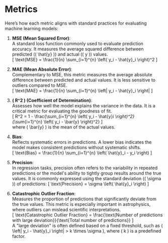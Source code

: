 # **Metrics**

Here’s how each metric aligns with standard practices for evaluating machine learning models:  

1. **MSE (Mean Squared Error)**:  
   A standard loss function commonly used to evaluate prediction accuracy. It measures the average squared difference between predicted (\( \hat{y} \)) and actual (\( y \)) values.  
   \[
   \text{MSE} = \frac{1}{n} \sum_{i=1}^{n} \left( y_i - \hat{y}_i \right)^2
   \]

2. **MAE (Mean Absolute Error)**:  
   Complementary to MSE, this metric measures the average absolute difference between predicted and actual values. It is less sensitive to outliers compared to MSE.  
   \[
   \text{MAE} = \frac{1}{n} \sum_{i=1}^{n} \left| y_i - \hat{y}_i \right|
   \]

3. **\( R^2 \) (Coefficient of Determination)**:  
   Assesses how well the model explains the variance in the data. It is a critical metric for evaluating the goodness of fit.  
   \[
   R^2 = 1 - \frac{\sum_{i=1}^{n} \left( y_i - \hat{y}_i \right)^2}{\sum_{i=1}^{n} \left( y_i - \bar{y} \right)^2}
   \]  
   where \( \bar{y} \) is the mean of the actual values.

4. **Bias**:  
   Reflects systematic errors in predictions. A lower bias indicates the model makes consistent predictions without systematic shifts.  
   \[
   \text{Bias} = \frac{1}{n} \sum_{i=1}^{n} \left( \hat{y}_i - y_i \right)
   \]

5. **Precision**:  
   In regression tasks, precision often refers to the variability in repeated predictions or the model's ability to tightly group results around the true values. It is commonly expressed using the standard deviation (\( \sigma \)) of predictions:
   \[
   \text{Precision} = \sigma \left( \hat{y}_i \right)
   \]

6. **Catastrophic Outlier Fraction**:  
   Measures the proportion of predictions that significantly deviate from the true values. This metric is especially important in astrophysics, where outliers can mislead scientific interpretations.  
   \[
   \text{Catastrophic Outlier Fraction} = \frac{\text{Number of predictions with large deviation}}{\text{Total number of predictions}}
   \]  
   A "large deviation" is often defined based on a fixed threshold, such as \( \left| y_i - \hat{y}_i \right| > k \times \sigma \), where \( k \) is a predefined factor.

